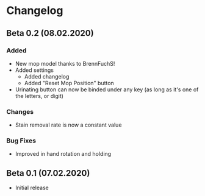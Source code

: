 # Changelog

## Beta 0.2 (08.02.2020)

### Added

- New mop model thanks to BrennFuchS!
- Added settings
  - Added changelog
  - Added "Reset Mop Position" button
- Urinating button can now be binded under any key (as long as it's one of the letters, or digit)

### Changes

- Stain removal rate is now a constant value

### Bug Fixes

- Improved in hand rotation and holding

## Beta 0.1 (07.02.2020)

- Initial release
